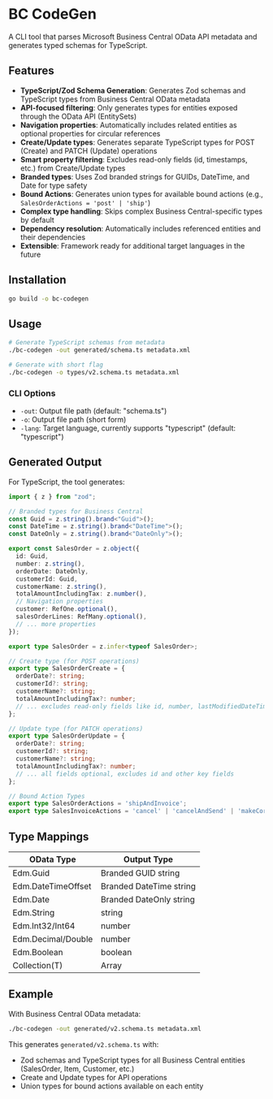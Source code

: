 # BC CodeGen

A CLI tool that parses Microsoft Business Central OData API metadata and generates typed schemas for TypeScript.

## Features

- **TypeScript/Zod Schema Generation**: Generates Zod schemas and TypeScript types from Business Central OData metadata
- **API-focused filtering**: Only generates types for entities exposed through the OData API (EntitySets)
- **Navigation properties**: Automatically includes related entities as optional properties for circular references
- **Create/Update types**: Generates separate TypeScript types for POST (Create) and PATCH (Update) operations
- **Smart property filtering**: Excludes read-only fields (id, timestamps, etc.) from Create/Update types
- **Branded types**: Uses Zod branded strings for GUIDs, DateTime, and Date for type safety
- **Bound Actions**: Generates union types for available bound actions (e.g., `SalesOrderActions = 'post' | 'ship'`)
- **Complex type handling**: Skips complex Business Central-specific types by default
- **Dependency resolution**: Automatically includes referenced entities and their dependencies
- **Extensible**: Framework ready for additional target languages in the future

## Installation

```bash
go build -o bc-codegen
```

## Usage

```bash
# Generate TypeScript schemas from metadata
./bc-codegen -out generated/schema.ts metadata.xml

# Generate with short flag
./bc-codegen -o types/v2.schema.ts metadata.xml
```

### CLI Options

- `-out`: Output file path (default: "schema.ts")
- `-o`: Output file path (short form)
- `-lang`: Target language, currently supports "typescript" (default: "typescript")

## Generated Output

For TypeScript, the tool generates:

```typescript
import { z } from "zod";

// Branded types for Business Central
const Guid = z.string().brand<"Guid">();
const DateTime = z.string().brand<"DateTime">();
const DateOnly = z.string().brand<"DateOnly">();

export const SalesOrder = z.object({
  id: Guid,
  number: z.string(),
  orderDate: DateOnly,
  customerId: Guid,
  customerName: z.string(),
  totalAmountIncludingTax: z.number(),
  // Navigation properties
  customer: RefOne.optional(),
  salesOrderLines: RefMany.optional(),
  // ... more properties
});

export type SalesOrder = z.infer<typeof SalesOrder>;

// Create type (for POST operations)
export type SalesOrderCreate = {
  orderDate?: string;
  customerId?: string;
  customerName?: string;
  totalAmountIncludingTax?: number;
  // ... excludes read-only fields like id, number, lastModifiedDateTime
};

// Update type (for PATCH operations) 
export type SalesOrderUpdate = {
  orderDate?: string;
  customerId?: string;
  customerName?: string;
  totalAmountIncludingTax?: number;
  // ... all fields optional, excludes id and other key fields
};

// Bound Action Types
export type SalesOrderActions = 'shipAndInvoice';
export type SalesInvoiceActions = 'cancel' | 'cancelAndSend' | 'makeCorrectiveCreditMemo' | 'post' | 'postAndSend' | 'send';
```

## Type Mappings

| OData Type | Output Type |
|------------|-------------|
| Edm.Guid | Branded GUID string |
| Edm.DateTimeOffset | Branded DateTime string |
| Edm.Date | Branded DateOnly string |
| Edm.String | string |
| Edm.Int32/Int64 | number |
| Edm.Decimal/Double | number |
| Edm.Boolean | boolean |
| Collection(T) | Array<T> |

## Example

With Business Central OData metadata:

```bash
./bc-codegen -out generated/v2.schema.ts metadata.xml
```

This generates `generated/v2.schema.ts` with:
- Zod schemas and TypeScript types for all Business Central entities (SalesOrder, Item, Customer, etc.)
- Create and Update types for API operations
- Union types for bound actions available on each entity